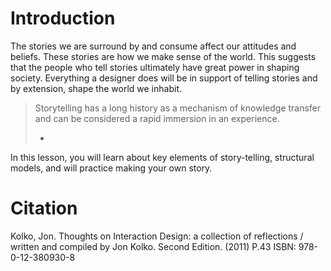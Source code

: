 # Introduction

The stories we are surround by and consume affect our attitudes and beliefs. These stories are how we make sense of the world. This suggests that the people who tell stories ultimately have great power in shaping society. Everything a designer does will be in support of telling stories and by extension, shape the world we inhabit.

> Storytelling has a long history  as a mechanism of knowledge transfer and can be considered a rapid immersion in an experience.
>   
> - 

In this lesson, you will learn about key elements of story-telling, structural models, and will practice making your own story.


# Citation

Kolko, Jon. Thoughts on Interaction Design: a collection of reflections / written and compiled by Jon Kolko. Second Edition. (2011) P.43 ISBN: 978-0-12-380930-8